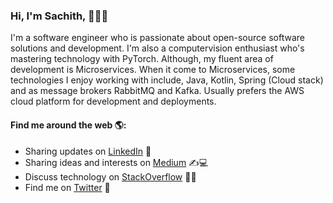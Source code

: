 ### Hi, I'm Sachith, 👋🧑‍💻

I'm a software engineer who is passionate about open-source software solutions and development. I'm also a computervision enthusiast who's mastering technology with PyTorch. Although, my fluent area of development is Microservices. When it come to Microservices, some technologies I enjoy working with include, Java, Kotlin, Spring (Cloud stack) and as message brokers RabbitMQ and Kafka. Usually prefers the AWS cloud platform for development and deployments.

#### Find me around the web 🌎:

  * Sharing updates on [LinkedIn](https://www.linkedin.com/in/sachithdickwella/) 👦
  * Sharing ideas and interests on [Medium](https://medium.com/@sachith.prasanna90) ✍️💻
  * Discuss technology on [StackOverflow](https://stackoverflow.com/users/2028671/sachith-dickwella) 🧑‍🤝‍
  * Find me on [Twitter](https://twitter.com/sachitpd) 🙊
  
